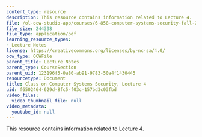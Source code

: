 ```yaml
---
content_type: resource
description: This resource contains information related to Lecture 4.
file: /ol-ocw-studio-app/courses/6-858-computer-systems-security-fall-2014/f6502464629d8fc5f03c157bd3c03fbd_MIT6_858F14_lec4.pdf
file_size: 244398
file_type: application/pdf
learning_resource_types:
- Lecture Notes
license: https://creativecommons.org/licenses/by-nc-sa/4.0/
ocw_type: OCWFile
parent_title: Lecture Notes
parent_type: CourseSection
parent_uid: 123196f5-0a80-ab91-9783-50a4f1430445
resourcetype: Document
title: Class on Computer Systems Security, Lecture 4
uid: f6502464-629d-8fc5-f03c-157bd3c03fbd
video_files:
  video_thumbnail_file: null
video_metadata:
  youtube_id: null
---
```

This resource contains information related to Lecture 4.